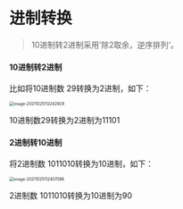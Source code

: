 # 进制转换

> 10进制转2进制采用’除2取余，逆序排列‘。

#### 10进制转2进制

比如将10进制数 29转换为2进制，如下：

<img src="image-20211025112242929.png" alt="image-20211025112242929" style="zoom:50%;" />

10进制数29转换为2进制为11101



#### 2进制转10进制

将2进制数 1011010转换为10进制，如下：

<img src="image-20211025112407086.png" alt="image-20211025112407086" style="zoom:50%;" />

2进制数 1011010转换为10进制为90


